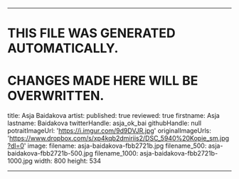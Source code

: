 ----

# THIS FILE WAS GENERATED AUTOMATICALLY.
# CHANGES MADE HERE WILL BE OVERWRITTEN.

title: Asja Baidakova
artist:
  published: true
  reviewed: true
  firstname: Asja
  lastname: Baidakova
  twitterHandle: asja_ok_bai
  githubHandle: null
  potraitImageUrl: 'https://i.imgur.com/9d9DVJR.jpg'
  originalImageUrls: 'https://www.dropbox.com/s/xp4kqb2dmiriis2/DSC_5940%20Kopie_sm.jpg?dl=0'
  image:
    filename: asja-baidakova-fbb2721b.jpg
    filename_500: asja-baidakova-fbb2721b-500.jpg
    filename_1000: asja-baidakova-fbb2721b-1000.jpg
    width: 800
    height: 534

----


